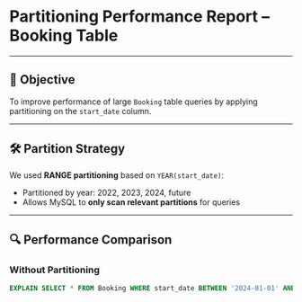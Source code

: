 # Partitioning Performance Report – Booking Table

---

## 🎯 Objective
To improve performance of large `Booking` table queries by applying partitioning on the `start_date` column.

---

## 🛠️ Partition Strategy

We used **RANGE partitioning** based on `YEAR(start_date)`:
- Partitioned by year: 2022, 2023, 2024, future
- Allows MySQL to **only scan relevant partitions** for queries

---

## 🔍 Performance Comparison

### Without Partitioning

```sql
EXPLAIN SELECT * FROM Booking WHERE start_date BETWEEN '2024-01-01' AND '2024-12-31';
